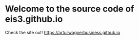 # Welcome to the source code of eis3.github.io
Check the site out!
https://arturwagnerbusiness.github.io
